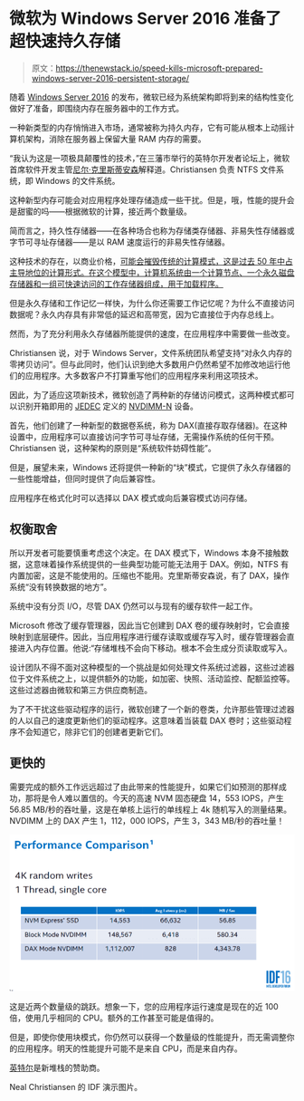 # 微软为 Windows Server 2016 准备了超快速持久存储

> 原文：<https://thenewstack.io/speed-kills-microsoft-prepared-windows-server-2016-persistent-storage/>

随着 [Windows Server 2016](https://blogs.technet.microsoft.com/hybridcloud/2016/10/12/another-big-step-in-hybrid-cloud-windows-server-2016-general-availability/) 的发布，微软已经为系统架构即将到来的结构性变化做好了准备，即围绕内存在服务器中的工作方式。

一种新类型的内存悄悄进入市场，通常被称为持久内存，它有可能从根本上动摇计算机架构，消除在服务器上保留大量 RAM 内存的需要。

“我认为这是一项极具颠覆性的技术，”在三藩市举行的英特尔开发者论坛上，微软首席软件开发主管[尼尔·克里斯蒂安森](https://www.linkedin.com/in/nealchristiansen)解释道。Christiansen 负责 NTFS 文件系统，即 Windows 的文件系统。

这种新型内存可能会对应用程序处理存储造成一些干扰。但是，哦，性能的提升会是甜蜜的吗——根据微软的计算，接近两个数量级。

简而言之，持久性存储器——在各种场合也称为存储类存储器、非易失性存储器或字节可寻址存储器——是以 RAM 速度运行的非易失性存储器。

这种技术的存在，以商业价格，[可能会摧毁传统的计算模式，这是过去 50 年中占主导地位的计算形式。在这个模型中，计算机系统由一个计算节点、一个永久磁盘存储器和一组可快速访问的工作存储器组成，用于加载程序。](https://thenewstack.io/speedy-solid-state-storage-may-radically-change-data-center-design/)

但是永久存储和工作记忆一样快，为什么你还需要工作记忆呢？为什么不直接访问数据呢？永久内存具有非常低的延迟和高带宽，因为它直接位于内存总线上。

然而，为了充分利用永久存储器所能提供的速度，在应用程序中需要做一些改变。

Christiansen 说，对于 Windows Server，文件系统团队希望支持“对永久内存的零拷贝访问”。但与此同时，他们认识到绝大多数用户仍然希望不加修改地运行他们的应用程序。大多数客户不打算重写他们的应用程序来利用这项技术。

因此，为了适应这项新技术，微软创造了两种新的存储访问模式，这两种模式都可以识别开箱即用的 [JEDEC](https://www.jedec.org/) 定义的 [NVDIMM-N](https://www.jedec.org/news/pressreleases/jedec-announces-support-nvdimm-hybrid-memory-modules) 设备。

首先，他们创建了一种新型的数据卷系统，称为 DAX(直接存取存储器)。在这种设置中，应用程序可以直接访问字节可寻址存储，无需操作系统的任何干预。Christiansen 说，这种架构的原则是“系统软件妨碍性能”。

但是，展望未来，Windows 还将提供一种新的“块”模式，它提供了永久存储器的一些性能增益，但同时提供了向后兼容性。

应用程序在格式化时可以选择以 DAX 模式或向后兼容模式访问存储。

## 权衡取舍

所以开发者可能要慎重考虑这个决定。在 DAX 模式下，Windows 本身不接触数据，这意味着操作系统提供的一些典型功能可能无法用于 DAX。例如，NTFS 有内置加密，这是不能使用的。压缩也不能用。克里斯蒂安森说，有了 DAX，操作系统“没有转换数据的地方”。

系统中没有分页 I/O，尽管 DAX 仍然可以与现有的缓存软件一起工作。

Microsoft 修改了缓存管理器，因此当它创建到 DAX 卷的缓存映射时，它会直接映射到底层硬件。因此，当应用程序进行缓存读取或缓存写入时，缓存管理器会直接进入内存位置。他说:“存储堆栈不会向下移动。根本不会生成分页读取或写入。

设计团队不得不面对这种模型的一个挑战是如何处理文件系统过滤器，这些过滤器位于文件系统之上，以提供额外的功能，如加密、快照、活动监控、配额监控等。这些过滤器由微软和第三方供应商制造。

为了不干扰这些驱动程序的运行，微软创建了一个新的卷类，允许那些管理过滤器的人以自己的速度更新他们的驱动程序。这意味着当装载 DAX 卷时；这些驱动程序不会知道它，除非它们的创建者更新它们。

## 更快的

需要完成的额外工作远远超过了由此带来的性能提升，如果它们如预测的那样成功，那将是令人难以置信的。今天的高速 NVM 固态硬盘 14，553 IOPS，产生 56.85 MB/秒的吞吐量，这是在单核上运行的单线程上 4k 随机写入的测量结果。NVDIMM 上的 DAX 产生 1，112，000 IOPS，产生 3，343 MB/秒的吞吐量！

![persistence](img/5773ab82fbe3512ee77f6cbfa90dcc9c.png)

这是近两个数量级的跳跃。想象一下，您的应用程序运行速度是现在的近 100 倍，使用几乎相同的 CPU。额外的工作甚至可能是值得的。

但是，即使你使用块模式，你仍然可以获得一个数量级的性能提升，而无需调整你的应用程序。明天的性能提升可能不是来自 CPU，而是来自内存。

[英特尔](https://www.intel.com/content/www/us/en/it-management/intel-it/it-managers.html)是新堆栈的赞助商。

Neal Christiansen 的 IDF 演示图片。

<svg xmlns:xlink="http://www.w3.org/1999/xlink" viewBox="0 0 68 31" version="1.1"><title>Group</title> <desc>Created with Sketch.</desc></svg>